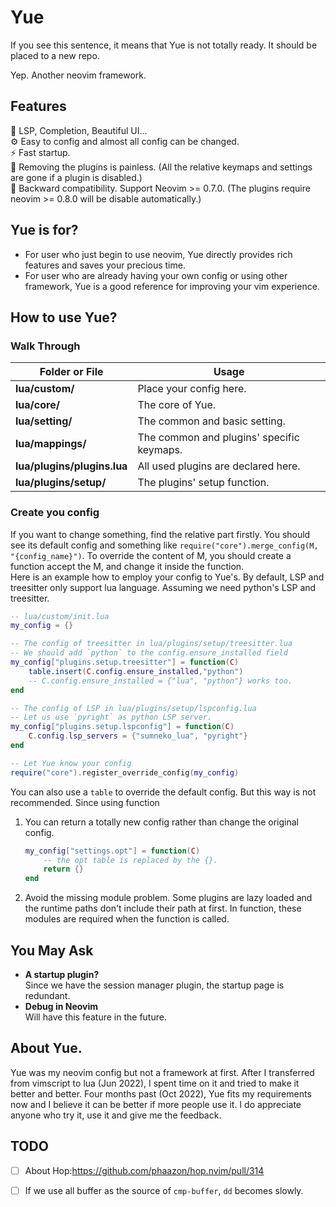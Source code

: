# Yue
If you see this sentence, it means that Yue is not totally ready.
It should be placed to a new repo.

Yep. Another neovim framework. 

## Features
:book: LSP, Completion, Beautiful UI...  
:gear: Easy to config and almost all config can be changed.  
:zap: Fast startup.  
:electric_plug: Removing the plugins is painless. (All the relative keymaps and settings are gone if a plugin is disabled.)  
:dash: Backward compatibility. Support Neovim >= 0.7.0. (The plugins require neovim >= 0.8.0 will be disable automatically.)

## Yue is for?
* For user who just begin to use neovim, Yue directly provides rich features and saves your precious time.
* For user who are already having your own config or using other framework, Yue is a good reference for improving your vim experience. 

## How to use Yue?
<!-- 1. clone this repo to your `~/.config/nvim`. -->
<!-- 2. create your config. -->

### Walk Through
| Folder or File | Usage |
| -- | -- |
|**lua/custom/** | Place your config here.  
|**lua/core/** | The core of Yue.  
|**lua/setting/** | The common and basic setting.  
|**lua/mappings/** | The common and plugins' specific keymaps.  
|**lua/plugins/plugins.lua** | All used plugins are declared here.  
|**lua/plugins/setup/** | The plugins' setup function.  

### Create you config
If you want to change something, find the relative part firstly.
You should see its default config and something like `require("core").merge_config(M, "{config_name}")`.
To override the content of M, you should create a function accept the M, and change it inside the function.  
Here is an example how to employ your config to Yue's.
By default, LSP and treesitter only support lua language.
Assuming we need python's LSP and treesitter.
```lua
-- lua/custom/init.lua
my_config = {}

-- The config of treesitter in lua/plugins/setup/treesitter.lua 
-- We should add `python` to the config.ensure_installed field
my_config["plugins.setup.treesitter"] = function(C)
	table.insert(C.config.ensure_installed,"python")
	-- C.config.ensure_installed = {"lua", "python"} works too.
end

-- The config of LSP in lua/plugins/setup/lspconfig.lua 
-- Let us use `pyright` as python LSP server.
my_config["plugins.setup.lspconfig"] = function(C)
	C.config.lsp_servers = {"sumneko_lua", "pyright"}
end

-- Let Yue know your config
require("core").register_override_config(my_config)
```

You can also use a `table` to override the default config.
But this way is not recommended. Since using function
1. You can return a totally new config rather than change the original config.
	```lua
	my_config["settings.opt"] = function(C)
		-- the opt table is replaced by the {}.
		return {} 
	end
	```
2. Avoid the missing module problem.
Some plugins are lazy loaded and the runtime paths don't include their path at first.
In function, these modules are required when the function is called.

## You May Ask
* **A startup plugin?**  
Since we have the session manager plugin, the startup page is redundant.
* **Debug in Neovim**  
Will have this feature in the future.


## About Yue.
Yue was my neovim config but not a framework at first.
After I transferred from vimscript to lua (Jun 2022),
I spent time on it and tried to make it better and better.
Four months past (Oct 2022), Yue fits my requirements now
and I believe it can be better if more people use it.
I do appreciate anyone who try it, use it and give me the feedback.


## TODO
- [ ] About Hop:https://github.com/phaazon/hop.nvim/pull/314
- [ ] If we use all buffer as the source of `cmp-buffer`, `dd` becomes slowly.


